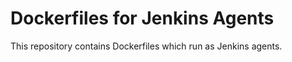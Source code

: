 # Dockerfiles for Jenkins Agents

This repository contains Dockerfiles which run as Jenkins agents.
